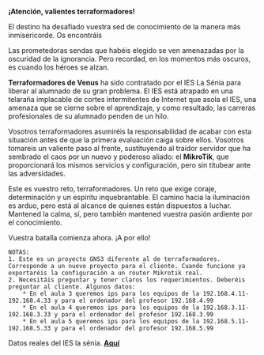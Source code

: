 **¡Atención, valientes terraformadores!**

El destino ha desafiado vuestra sed de conocimiento de la manera más inmisericorde. Os encontráis 

Las prometedoras sendas que habéis elegido se ven amenazadas por la oscuridad de la ignorancia. Pero recordad, en los momentos más oscuros, es cuando los héroes se alzan.

**Terraformadores de Venus** ha sido contratado por el IES La Sénia para liberar al alumnado de su gran problema. El IES está atrapado en una telaraña implacable de cortes intermitentes de Internet que asola el IES, una amenaza que se cierne sobre el aprendizaje, y como resultado, las carreras profesionales de su alumnado penden de un hilo.

Vosotros terraformadores asumiréis la responsabilidad de acabar con esta situación antes de que la primera evaluación caiga sobre ellos. Vosotros tomareis un valiente paso al frente, sustituyendo al traidor servidor que ha sembrado el caos por un nuevo y poderoso aliado: el **MikroTik**, que proporcionará los mismos servicios y configuración, pero sin titubear ante las adversidades.

Este es vuestro reto, terraformadores. Un reto que exige coraje, determinación y un espíritu inquebrantable. El camino hacia la iluminación es arduo, pero está al alcance de quienes están dispuestos a luchar. Mantened la calma, sí, pero también mantened vuestra pasión ardiente por el conocimiento.

Vuestra batalla comienza ahora. ¡A por ello!

    NOTAS: 
    1. Este es un proyecto GNS3 diferente al de terraformadores. Corresponde a un nuevo proyecto para el cliente. Cuando funcione ya exportaréis la configuración a un router Mikrotik real.
    2. Necesitáis preguntar y tener claros los requerimientos. Deberéis preguntar al cliente. Algunos datos:
        * En el aula 3 queremos ips para los equipos de la 192.168.4.11-192.168.4.33 y para el ordenador del profesor 192.168.4.99
        * En el aula 4 queremos ips para los equipos de la 192.168.3.11-192.168.3.33 y para el ordenador del profesor 192.168.3.99
        * En el aula 5 queremos ips para los equipos de la 192.168.5.11-192.168.5.33 y para el ordenador del profesor 192.168.5.99

  
  Datos reales del IES la sénia. **[Aquí](./aulas.md)**
